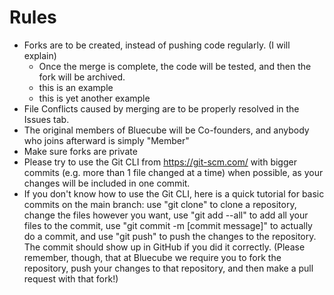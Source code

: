 # Rules
  - Forks are to be created, instead of pushing code regularly. (I will explain)
    - Once the merge is complete, the code will be tested, and then the fork will be archived.
    - this is an example
    - this is yet another example
  - File Conflicts caused by merging are to be properly resolved in the Issues tab.
  - The original members of Bluecube will be Co-founders, and anybody who joins afterward is simply "Member"
  - Make sure forks are private
  - Please try to use the Git CLI from https://git-scm.com/ with bigger commits (e.g. more than 1 file changed at a time) when possible, as your changes will be included in one commit.
  - If you don't know how to use the Git CLI, here is a quick tutorial for basic commits on the main branch: use "git clone" to clone a repository, change the files however you want, use "git add --all" to add all your files to the commit, use "git commit -m [commit message]" to actually do a commit, and use "git push" to push the changes to the repository. The commit should show up in GitHub if you did it correctly. (Please remember, though, that at Bluecube we require you to fork the repository, push your changes to that repository, and then make a pull request with that fork!)